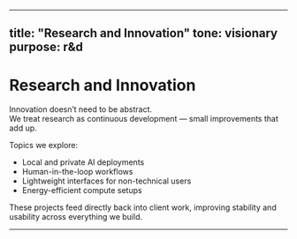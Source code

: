 
---
title: "Research and Innovation"
tone: visionary
purpose: r&d
---

# Research and Innovation

Innovation doesn’t need to be abstract.  
We treat research as continuous development — small improvements that add up.

Topics we explore:
- Local and private AI deployments  
- Human-in-the-loop workflows  
- Lightweight interfaces for non-technical users  
- Energy-efficient compute setups

These projects feed directly back into client work, improving stability and usability across everything we build.

---
